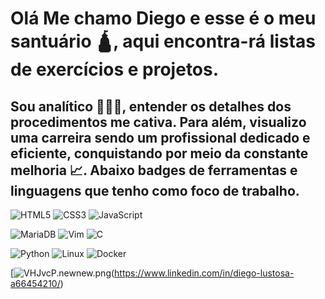 # Olá Me chamo Diego e esse é o meu santuário 🛕, aqui encontra-rá listas de exercícios e projetos.
## Sou analítico 🕵🏽‍♂️, entender os detalhes dos procedimentos me cativa. Para além, visualizo uma carreira sendo um profissional dedicado e eficiente, conquistando por meio da constante melhoria 📈. Abaixo badges de ferramentas e linguagens que tenho como foco de trabalho.
![HTML5](https://img.shields.io/badge/html5-%23E34F26.svg?style=for-the-badge&logo=html5&logoColor=white)
![CSS3](https://img.shields.io/badge/css3-%231572B6.svg?style=for-the-badge&logo=css3&logoColor=white)
![JavaScript](https://img.shields.io/badge/javascript-%23323330.svg?style=for-the-badge&logo=javascript&logoColor=%23F7DF1E)

![MariaDB](https://img.shields.io/badge/MariaDB-003545?style=for-the-badge&logo=mariadb&logoColor=white)
![Vim](https://img.shields.io/badge/VIM-%2311AB00.svg?style=for-the-badge&logo=vim&logoColor=white)
![C](https://img.shields.io/badge/c-%2300599C.svg?style=for-the-badge&logo=c&logoColor=white)

![Python](https://img.shields.io/badge/python-3670A0?style=for-the-badge&logo=python&logoColor=ffdd54)
![Linux](https://img.shields.io/badge/Linux-FCC624?style=for-the-badge&logo=linux&logoColor=black)
![Docker](https://img.shields.io/badge/docker-%230db7ed.svg?style=for-the-badge&logo=docker&logoColor=white)

[![VHJvcP.newnew.png](https://i.im.ge/2024/07/26/VHJvcP.newnew.png)(https://www.linkedin.com/in/diego-lustosa-a66454210/)

<!--
**diegolustosa/diegolustosa** is a ✨ _special_ ✨ repository because its `README.md` (this file) appears on your GitHub profile.

Here are some ideas to get you started:

- 🔭 I’m currently working on ...
- 🌱 I’m currently learning ...
- 👯 I’m looking to collaborate on ...
- 🤔 I’m looking for help with ...
- 💬 Ask me about ...
- 📫 How to reach me: ...
- 😄 Pronouns: ...
- ⚡ Fun fact: ...
-->
